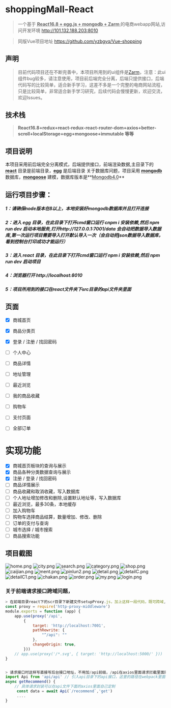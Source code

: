 

# shoppingMall-React

> 一个基于 **<abbr title="Hyper Text Markup Language">React16.8 + egg.js + mongodb + Zarm </abbr>** 的电商webapp网站,访问开发环境 http://101.132.188.203:8010

> 同版Vue项目地址 https://github.com/yzbgyq/Vue-shopping

## 声明
>目前代码项目还在不断完善中，本项目所用到的ui组件是[Zarm](https://github.com/ZhonganTechENG/zarm)，注意：此ui组件bug较多，请注意使用，项目前后端完全分离，后端只提供接口，后端代码写的比较简单，适合新手学习，这差不多是一个完整的电商网站流程，只是比较简单，非常适合新手学习研究，后续代码会慢慢更新，欢迎交流，欢迎Issues。

## 技术栈

> **React16.8+redux+react-redux-react-router-dom+axios+better-scroll+localStorage+egg+mongoose+immutable 等等**


## 项目说明

本项目采用前后端完全分离模式，后端提供接口，前端渲染数据,主目录下的 **<abbr title="Hyper Text Markup Language">react</abbr>** 目录是前端目录，**<abbr title="Hyper Text Markup Language">egg</abbr>** 是后端目录
关于数据库问题，项目采用 **<abbr title="Hyper Text Markup Language">mongodb</abbr>** 数据库，**<abbr title="Hyper Text Markup Language">mongoose</abbr>** 建模，数据库版本是**<abbr title="Hyper Text Markup Language">Mongodb4.0</abbr>**


## 运行项目步骤：

##### 1：请确保node版本在8以上，本地安装好mongodb数据库并且打开连接

##### 2：进入 egg 目录，在此目录下打开cmd窗口运行 cnpm i 安装依赖,然后 npm run dev 启动本地服务,打开http://127.0.0.1:7001/data  会自动把数据导入数据库,第一次运行项目需要导入打开默认导入一次（会自动把json数据导入数据库，看到控制台打印成功才能运行）

##### 3：进入 react 目录，在此目录下打开cmd窗口运行 npm i 安装依赖,然后 npm run dev 启动项目

##### 4：浏览器打开 http://localhost:8010 

##### 5：项目所用到的接口在react文件夹下src目录的api文件夹里面


## 页面
- [x] 商城首页
- [x] 商品分类页
- [x] 登录 / 注册 / 找回密码
- [ ] 个人中心
- [ ] 商品详情
- [ ] 地址管理
- [ ] 最近浏览
- [ ] 我的商品收藏
- [ ] 购物车
- [ ] 支付页面
- [ ] 全部订单


# 实现功能
- [x] 商城首页板块的查询与展示
- [x] 商品各种分类数据查询与展示
- [x] 注册 / 登录 / 找回密码
- [ ] 商品详情展示
- [ ] 商品收藏和取消收藏，写入数据库
- [ ] 个人地址增加修改和删除,设置默认地址等，写入数据库
- [ ] 最近浏览，最多30条，本地缓存
- [ ] 加入购物车
- [ ] 购物车选择商品结算，数量增加、修改、删除
- [ ] 订单的支付与查询
- [ ] 城市选择 / 城市搜索
- [ ] 商品搜索功能

## 项目截图
![home.png](./images/home.png)
![city.png](./images/city.png)
![search.png](./images/search.png)
![category.png](./images/category.png)
![shop.png](./images/shop.png)
![caijian.png](./images/caijian.png)
![ment.png](./images/ment.png)
![pinlun2.png](./images/pinlun2.png)
![detail.png](./images/detail.png)
![detailC.png](./images/detailC.png)
![detailC1.png](./images/detailC1.png)
![chakan.png](./images/chakan.png)
![order.png](./images/order.png)
![my.png](./images/my.png)
![login.png](./images/login.png)


### 关于前端请求接口跨域问题，
```js
> 在前端目录react下的scr目录下新建文件setupProxy.js，加上这样一段代码，既可跨域,只适用于开发环境，7001是后台服务端口。
const proxy = require('http-proxy-middleware')
module.exports = function (app) {
    app.use(proxy('/api',
        {
            target: 'http://localhost:7001',
            pathRewrite: {
                "^/api": ""
            },
            changeOrigin: true,
        }))
    // app.use(proxy('/*.svg', { target: 'http://localhost:5000/' }))
}


> 请求接口时这样写直接写后台接口地址，不用加/api前缀，/api在axios里面请求拦截里面同意封装
import Api from 'api/api' // 引入api目录下的api接口，这里的路径在webpack里面设置了别名
async getRecommend() {
	// 具体请求封装可以在api文件下面的axios里面自己定制
     const data = await Api(`/recommend`,'get')
	 ....
}
```